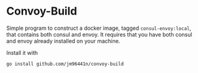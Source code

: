 # Convoy-Build

Simple program to construct a docker image, tagged `consul-envoy:local`, that contains both consul
and envoy. It requires that you have both consul and envoy already installed on your machine.

Install it with
```
go install github.com/jm96441n/convoy-build
```
